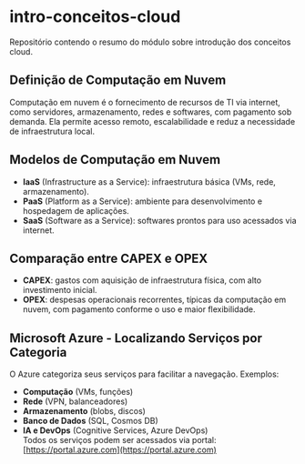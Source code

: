 # intro-conceitos-cloud  
Repositório contendo o resumo do módulo sobre introdução dos conceitos cloud.

## Definição de Computação em Nuvem  
Computação em nuvem é o fornecimento de recursos de TI via internet, como servidores, armazenamento, redes e softwares, com pagamento sob demanda. Ela permite acesso remoto, escalabilidade e reduz a necessidade de infraestrutura local.

## Modelos de Computação em Nuvem  
- **IaaS** (Infrastructure as a Service): infraestrutura básica (VMs, rede, armazenamento).  
- **PaaS** (Platform as a Service): ambiente para desenvolvimento e hospedagem de aplicações.  
- **SaaS** (Software as a Service): softwares prontos para uso acessados via internet.

## Comparação entre CAPEX e OPEX  
- **CAPEX**: gastos com aquisição de infraestrutura física, com alto investimento inicial.  
- **OPEX**: despesas operacionais recorrentes, típicas da computação em nuvem, com pagamento conforme o uso e maior flexibilidade.

## Microsoft Azure - Localizando Serviços por Categoria  
O Azure categoriza seus serviços para facilitar a navegação. Exemplos:  
- **Computação** (VMs, funções)  
- **Rede** (VPN, balanceadores)  
- **Armazenamento** (blobs, discos)  
- **Banco de Dados** (SQL, Cosmos DB)  
- **IA e DevOps** (Cognitive Services, Azure DevOps)  
Todos os serviços podem ser acessados via portal: [https://portal.azure.com](https://portal.azure.com)
